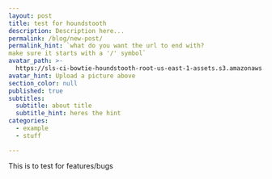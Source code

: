 ```yaml
---
layout: post
title: test for houndstooth
description: Description here...
permalink: /blog/new-post/
permalink_hint: `what do you want the url to end with?
make sure it starts with a '/' symbol`
avatar_path: >-
  https://sls-ci-bowtie-houndstooth-root-us-east-1-assets.s3.amazonaws.com/Thee-Dust/Jekyll-test/1651676123379-Clear.jpg
avatar_hint: Upload a picture above
section_color: null
published: true
subtitles:
  subtitle: about title
  subtitle_hint: heres the hint
categories:
  - example
  - stuff

---
```

<p>This is to test for features/bugs</p>
